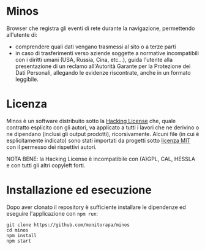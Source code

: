# Minos

Browser che registra gli eventi di rete durante la navigazione,
permettendo all'utente di:

- comprendere quali dati vengano trasmessi al sito o a terze parti
- in caso di trasferimenti verso aziende soggette a normative incompatibili
  con i diritti umani (USA, Russia, Cina, etc...), guida l'utente alla 
  presentazione di un reclamo all'Autorità Garante per la Protezione 
  dei Dati Personali, allegando le evidenze riscontrate, anche in un 
  formato leggibile.

# Licenza

Minos è un software distribuito sotto la [Hacking License](licenses/HACK.txt) che,
quale contratto esplicito con gli autori, va applicato a tutti i lavori che 
ne derivino o ne dipendano (inclusi gli output prodotti), ricorsivamente.
Alcuni file (in cui è esplicitamente indicato) sono stati importati da progetti
sotto [licenza MIT](licenses/MIT.txt) con il permesso dei rispettivi autori.

NOTA BENE: la Hacking License è incompatibile con (A)GPL, CAL, HESSLA e
con tutti gli altri copyleft forti.

# Installazione ed esecuzione

Dopo aver clonato il repository è sufficiente installare le dipendenze ed
eseguire l'applicazione con `npm run`:

```
git clone https://github.com/monitorapa/minos
cd minos
npm install
npm start
```

